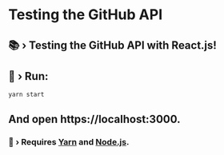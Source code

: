# Testing the GitHub API
## 📚 › Testing the GitHub API with React.js!

## 🚀 › Run: 
```console
yarn start
```

## And open https://localhost:3000.
### 🛑 › Requires [Yarn](https://yarnpkg.com/) and [Node.js](https://nodejs.org).
